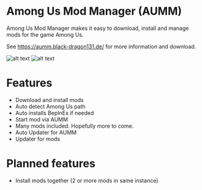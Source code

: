 # Among Us Mod Manager (AUMM)
Among Us Mod Manager makes it easy to download, install and manage mods for the game Among Us.

See https://aumm.black-dragon131.de/ for more information and download.

![alt text](https://aumm.black-dragon131.de/img/img_install.png)
![alt text](https://aumm.black-dragon131.de/img/img_manage.png)

# Features
- Download and install mods
- Auto detect Among Us path
- Auto installs BepInEx if needed
- Start mod via AUMM
- Many mods included. Hopefully more to come.
- Auto Updater for AUMM
- Updater for mods

# Planned features
- Install mods together (2 or more mods in same instance)
